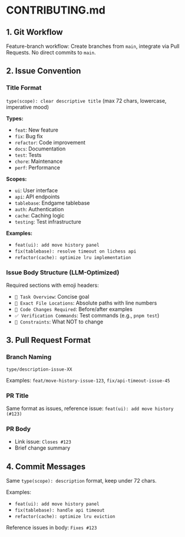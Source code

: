 # CONTRIBUTING.md

## 1. Git Workflow

Feature-branch workflow: Create branches from `main`, integrate via Pull Requests. No direct commits to `main`.

## 2. Issue Convention

### Title Format

`type(scope): clear descriptive title` (max 72 chars, lowercase, imperative mood)

**Types:**

- `feat`: New feature
- `fix`: Bug fix
- `refactor`: Code improvement
- `docs`: Documentation
- `test`: Tests
- `chore`: Maintenance
- `perf`: Performance

**Scopes:**

- `ui`: User interface
- `api`: API endpoints
- `tablebase`: Endgame tablebase
- `auth`: Authentication
- `cache`: Caching logic
- `testing`: Test infrastructure

**Examples:**

- `feat(ui): add move history panel`
- `fix(tablebase): resolve timeout on lichess api`
- `refactor(cache): optimize lru implementation`

### Issue Body Structure (LLM-Optimized)

Required sections with emoji headers:

- `🎯 Task Overview`: Concise goal
- `📍 Exact File Locations`: Absolute paths with line numbers
- `🔧 Code Changes Required`: Before/after examples
- `✅ Verification Commands`: Test commands (e.g., `pnpm test`)
- `🚫 Constraints`: What NOT to change

## 3. Pull Request Format

### Branch Naming

`type/description-issue-XX`

Examples: `feat/move-history-issue-123`, `fix/api-timeout-issue-45`

### PR Title

Same format as issues, reference issue: `feat(ui): add move history (#123)`

### PR Body

- Link issue: `Closes #123`
- Brief change summary

## 4. Commit Messages

Same `type(scope): description` format, keep under 72 chars.

Examples:

- `feat(ui): add move history panel`
- `fix(tablebase): handle api timeout`
- `refactor(cache): optimize lru eviction`

Reference issues in body: `Fixes #123`
